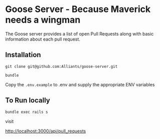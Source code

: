 # Goose Server - Because Maverick needs a wingman

The Goose server provides a list of open Pull Requests along with basic information about each pull request.

## Installation

`git clone git@github.com:Alliants/goose-server.git`

`bundle`

Copy the `.env.example` to .env and supply the appropriate ENV variables


## To Run locally

`bundle exec rails s`

visit

[http://localhost:3000/api/pull_requests](http://localhost:3000/api/pull_requests)


